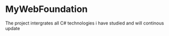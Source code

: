 # MyWebFoundation
The project intergrates all C# technologies i have studied and will continous update
